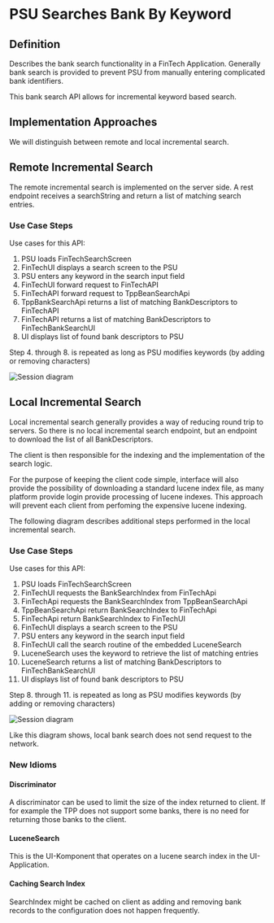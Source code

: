 # PSU Searches Bank By Keyword

## Definition
Describes the bank search functionality in a FinTech Application. Generally bank search is provided to prevent PSU from manually entering complicated bank identifiers.

This bank search API allows for incremental keyword based search.

## Implementation Approaches
We will distinguish between remote and local incremental search.

## Remote Incremental Search
The remote incremental search is implemented on the server side. A rest endpoint receives a searchString and return a list of matching search entries.

### Use Case Steps

Use cases for this API:

1. PSU loads FinTechSearchScreen
2. FinTechUI displays a search screen to the PSU
3. PSU enters any keyword in the search input field
4. FinTechUI forward request to FinTechAPI
5. FinTechAPI forward request to TppBeanSearchApi
6. TppBankSearchApi returns a list of matching BankDescriptors to FinTechAPI
7. FinTechAPI returns a list of matching BankDescriptors to FinTechBankSearchUI
8. UI displays list of found bank descriptors to PSU

Step 4. through 8. is repeated as long as PSU modifies keywords (by adding or removing characters)

![Session diagram](http://www.plantuml.com/plantuml/proxy?src=https://raw.githubusercontent.com/dg0lden/mkdocs-demo/gh-pages/docs/architecture/diagrams/useCases/2-searchBank.puml&fmt=svg&vvv=1&sanitize=true)

## Local Incremental Search
Local incremental search generally provides a way of reducing round trip to servers. So there is no local incremental search endpoint, but an endpoint to download the list of all BankDescriptors.

The client is then responsible for the indexing and the implementation of the search logic.   

For the purpose of keeping the client code simple, interface will also provide the possibility of downloading a standard lucene index file, as many platform provide login provide processing of lucene indexes. This approach will prevent each client from perfoming the expensive lucene indexing.

The following diagram describes additional steps performed in the local incremental search.

### Use Case Steps
Use cases for this API:
1. PSU loads FinTechSearchScreen
2. FinTechUI requests the BankSearchIndex from FinTechApi
3. FinTechApi requests the BankSearchIndex from TppBeanSearchApi
4. TppBeanSearchApi return BankSearchIndex to FinTechApi
5. FinTechApi return BankSearchIndex to FinTechUI
6. FinTechUI displays a search screen to the PSU
7. PSU enters any keyword in the search input field
8. FinTechUI call the search routine of the embedded LuceneSearch
9. LuceneSearch uses the keyword to retrieve the list of matching entries
10. LuceneSearch returns a list of matching BankDescriptors to FinTechBankSearchUI
11. UI displays list of found bank descriptors to PSU

Step 8. through 11. is repeated as long as PSU modifies keywords (by adding or removing characters)

![Session diagram](http://www.plantuml.com/plantuml/proxy?src=https://raw.githubusercontent.com/dg0lden/mkdocs-demo/gh-pages/docs/architecture/diagrams/useCases/2a-searchBankLocal.puml&fmt=svg&vvv=1&sanitize=true)

Like this diagram shows, local bank search does not send request to the network.

### New Idioms

#### Discriminator
A discriminator can be used to limit the size of the index returned to client. If for example the TPP does not support some banks, there is no need for returning those banks to the client.

#### LuceneSearch
This is the UI-Komponent that operates on a lucene search index in the UI-Application.

#### Caching Search Index
SearchIndex might be cached on client as adding and removing bank records to the configuration does not happen frequently.
